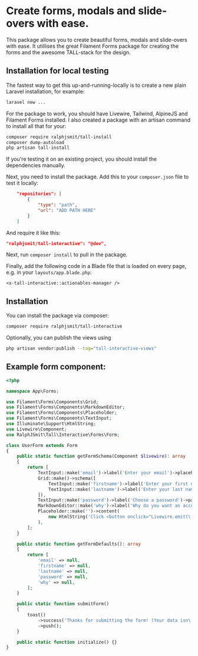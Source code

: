 # Create forms, modals and slide-overs with ease.

This package allows you to create beautiful forms, modals and slide-overs with ease. It utillises the great Filament Forms package for creating the forms and the awesome TALL-stack for the design.

## Installation for local testing 

The fastest way to get this up-and-running-locally is to create a new plain Laravel installation, for example:

```bash
laravel new ...
```

For the package to work, you should have Livewire, Tailwind, AlpineJS and Filament Forms installed. I also created a package with an artisan command to install all that for your:

```bash
composer require ralphjsmit/tall-install
composer dump-autoload
php artisan tall-install
```

If you're testing it on an existing project, you should install the dependencies manually.

Next, you need to install the package. Add this to your `composer.json` file to test it locally:
```json
    "repositories": [
        {
            "type": "path",
            "url": "ADD PATH HERE"
        }
    ]
```

And require it like this:
```json
"ralphjsmit/tall-interactive": "@dev",
```

Next, run `composer install` to pull in the package.

Finally, add the following code in a Blade file that is loaded on every page, e.g. in your `layouts/app.blade.php`:
```
<x-tall-interactive::actionables-manager />
```


## Installation

You can install the package via composer:

```bash
composer require ralphjsmit/tall-interactive
```

Optionally, you can publish the views using

```bash
php artisan vendor:publish --tag="tall-interactive-views"
```




## Example form component:

```php
<?php

namespace App\Forms;

use Filament\Forms\Components\Grid;
use Filament\Forms\Components\MarkdownEditor;
use Filament\Forms\Components\Placeholder;
use Filament\Forms\Components\TextInput;
use Illuminate\Support\HtmlString;
use Livewire\Component;
use RalphJSmit\Tall\Interactive\Forms\Form;

class UserForm extends Form
{
    public static function getFormSchema(Component $livewire): array
    {
        return [
            TextInput::make('email')->label('Enter your email')->placeholder('john@example.com')->required(),
            Grid::make()->schema([
                TextInput::make('firstname')->label('Enter your first name')->placeholder('John'),
                TextInput::make('lastname')->label('Enter your last name')->placeholder('Doe'),
            ]),
            TextInput::make('password')->label('Choose a password')->password(),
            MarkdownEditor::make('why')->label('Why do you want an account?'),
            Placeholder::make('')->content(
                new HtmlString('Click <button onclick="Livewire.emit(\'modal:open\', \'create-user-child\')" type="button" class="text-primary-500">here</button> to open a child modal🤩')
            ),
        ];
    }

    public static function getFormDefaults(): array
    {
        return [
            'email' => null,
            'firstname' => null,
            'lastname' => null,
            'password' => null,
            'why' => null,
        ];
    }

    public static function submitForm()
    {
        toast()
            ->success('Thanks for submitting the form! (Your data isn\'t stored anywhere.')
            ->push();
    }

    public static function initialize() {}
}
```


